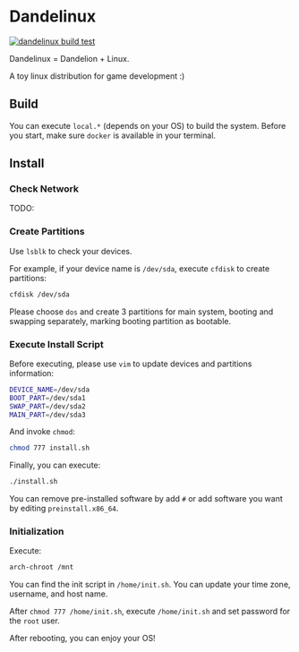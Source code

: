 # Dandelinux
[![dandelinux build test](https://github.com/NeilKleistGao/dandelinux/actions/workflows/build.yml/badge.svg?branch=main)](https://github.com/NeilKleistGao/dandelinux/actions/workflows/build.yml)

Dandelinux = Dandelion + Linux.

A toy linux distribution for game development :)

## Build
You can execute `local.*` (depends on your OS) to build the system.
Before you start, make sure `docker` is available in your terminal.

## Install
### Check Network
TODO:

### Create Partitions
Use `lsblk` to check your devices.

For example, if your device name is `/dev/sda`, execute `cfdisk` to create partitions:
```bash
cfdisk /dev/sda
```

Please choose `dos` and create 3 partitions for main system, booting and swapping separately,
marking booting partition as bootable.

### Execute Install Script
Before executing, please use `vim` to update devices and partitions information:
```bash
DEVICE_NAME=/dev/sda
BOOT_PART=/dev/sda1
SWAP_PART=/dev/sda2
MAIN_PART=/dev/sda3
```

And invoke `chmod`:
```bash
chmod 777 install.sh
```

Finally, you can execute:
```bash
./install.sh
```

You can remove pre-installed software by add `#` or add software you want
by editing `preinstall.x86_64`.

### Initialization
Execute:
```bash
arch-chroot /mnt
```

You can find the init script in `/home/init.sh`.
You can update your time zone, username, and host name.

After `chmod 777 /home/init.sh`, execute `/home/init.sh`
and set password for the `root` user.

After rebooting, you can enjoy your OS!
